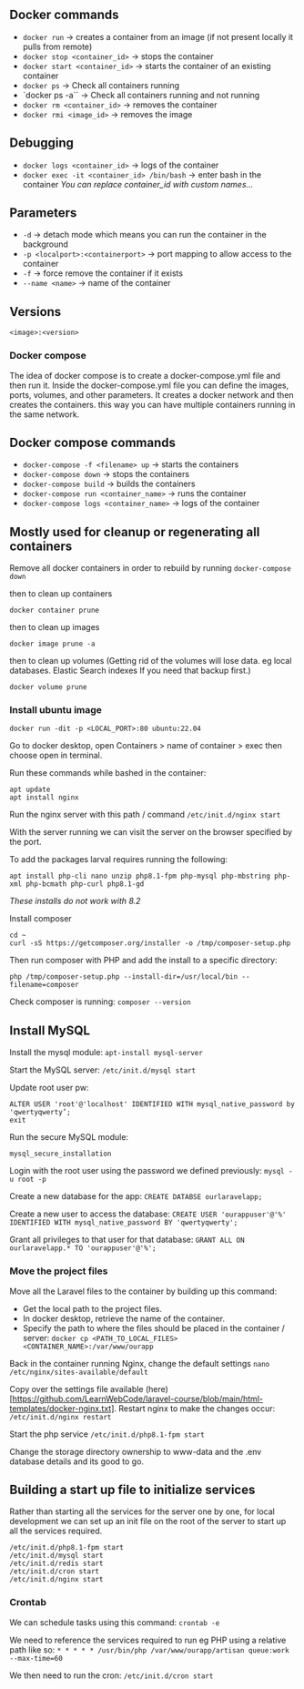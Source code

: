 ## Docker commands

- `docker run` -> creates a container from an image (if not present locally it pulls from remote)
- `docker stop <container_id>` -> stops the container
- `docker start <container_id>` -> starts the container of an existing container
- `docker ps` -> Check all containers running
- `docker ps -a`` -> Check all containers running and not running
- `docker rm <container_id>` -> removes the container
- `docker rmi <image_id>` -> removes the image

## Debugging

- `docker logs <container_id>` -> logs of the container
- `docker exec -it <container_id> /bin/bash` -> enter bash in the container
*You can replace container_id with custom names...*

## Parameters

- `-d` -> detach mode which means you can run the container in the background
- `-p <localport>:<containerport>` -> port mapping to allow access to the container
- `-f` -> force remove the container if it exists
- `--name <name>` -> name of the container

## Versions

```<image>:<version>```

### Docker compose

The idea of docker compose is to create a docker-compose.yml file and then run it.
Inside the docker-compose.yml file you can define the images, ports, volumes, and other parameters.
It creates a docker network and then creates the containers. this way you can have multiple containers running in the same network.

## Docker compose commands

- `docker-compose -f <filename> up` -> starts the containers
- `docker-compose down` -> stops the containers
- `docker-compose build` -> builds the containers
- `docker-compose run <container_name>` -> runs the container
- `docker-compose logs <container_name>` -> logs of the container

## Mostly used for cleanup or regenerating all containers

Remove all docker containers in order to rebuild by running
`docker-compose down`

then to clean up containers

`docker container prune`

then to clean up images

`docker image prune -a`

then to clean up volumes (Getting rid of the volumes will lose data. eg local databases. Elastic Search indexes If you need that backup first.)

`docker volume prune`

### Install ubuntu image
`docker run -dit -p <LOCAL_PORT>:80 ubuntu:22.04`

Go to docker desktop, open Containers > name of container > exec then choose open in terminal.

Run these commands while bashed in the container:
```
apt update
apt install nginx
```

Run the nginx server with this path / command
`/etc/init.d/nginx start`

With the server running we can visit the server on the browser specified by the port.

To add the packages larval requires running the following:

`apt install php-cli nano unzip php8.1-fpm php-mysql php-mbstring php-xml php-bcmath php-curl php8.1-gd`

*These installs do not work with 8.2*

Install composer
```
cd ~
curl -sS https://getcomposer.org/installer -o /tmp/composer-setup.php
```
Then run composer with PHP and add the install to a specific directory:

`php /tmp/composer-setup.php --install-dir=/usr/local/bin --filename=composer`

Check composer is running:
`composer --version`

## Install MySQL
Install the mysql module:
`apt-install mysql-server`

Start the MySQL server:
`/etc/init.d/mysql start`

Update root user pw:
```
ALTER USER 'root'@'localhost' IDENTIFIED WITH mysql_native_password by 'qwertyqwerty’;
exit
```
Run the secure MySQL module:

`mysql_secure_installation`

Login with the root user using the password we defined previously:
`mysql -u root -p`

Create a new database for the app:
`CREATE DATABSE ourlaravelapp;`

Create a new user to access the database:
`CREATE USER 'ourappuser'@'%' IDENTIFIED WITH mysql_native_password BY 'qwertyqwerty';`

Grant all privileges to that user for that database:
`GRANT ALL ON ourlaravelapp.* TO 'ourappuser'@'%';`

### Move the project files
Move all the Laravel files to the container by building up this command:
- Get the local path to the project files.
- In docker desktop, retrieve the name of the container.
- Specify the path to where the files should be placed in the container / server:
`docker cp <PATH_TO_LOCAL_FILES> <CONTAINER_NAME>:/var/www/ourapp`

Back in the container running Nginx, change the default settings
`nano /etc/nginx/sites-available/default`

Copy over the settings file available (here)[https://github.com/LearnWebCode/laravel-course/blob/main/html-templates/docker-nginx.txt].
Restart nginx to make the changes occur:
`/etc/init.d/nginx restart`

Start the php service
`/etc/init.d/php8.1-fpm start`

Change the storage directory ownership to www-data and the .env database details and its good to go.

## Building a start up file to initialize services
Rather than starting all the services for the server one by one, for local development we can set up an init file on the root of the server to start up all the services required.

```
/etc/init.d/php8.1-fpm start
/etc/init.d/mysql start
/etc/init.d/redis start
/etc/init.d/cron start
/etc/init.d/nginx start
```

### Crontab
We can schedule tasks using this command:
`crontab -e`

We need to reference the services required to run eg PHP using a relative path like so:
`* * * * * /usr/bin/php /var/www/ourapp/artisan queue:work --max-time=60`

We then need to run the cron:
`/etc/init.d/cron start`